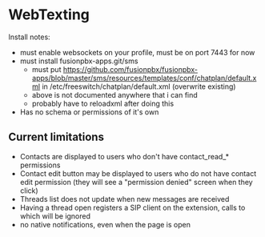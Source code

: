 # WebTexting

Install notes:
* must enable websockets on your profile, must be on port 7443 for now
* must install fusionpbx-apps.git/sms
  * must put https://github.com/fusionpbx/fusionpbx-apps/blob/master/sms/resources/templates/conf/chatplan/default.xml in /etc/freeswitch/chatplan/default.xml (overwrite existing)
  * above is not documented anywhere that i can find
  * probably have to reloadxml after doing this
* Has no schema or permissions of it's own

## Current limitations
* Contacts are displayed to users who don't have contact_read_* permissions
* Contact edit button may be displayed to users who do not have contact edit permission (they will see a "permission denied" screen when they click)
* Threads list does not update when new messages are received
* Having a thread open registers a SIP client on the extension, calls to which will be ignored
* no native notifications, even when the page is open
